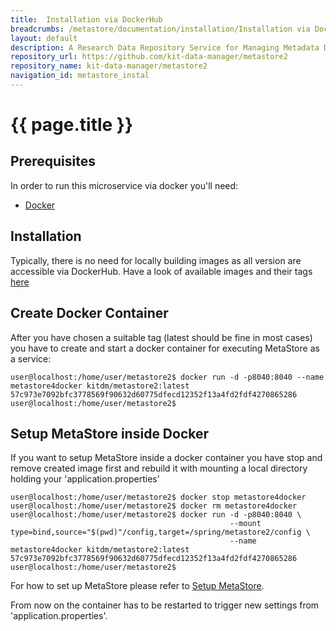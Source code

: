 ```yaml
---
title:  Installation via DockerHub
breadcrumbs: /metastore/documentation/installation/Installation via DockerHub
layout: default
description: A Research Data Repository Service for Managing Metadata Documents based on JSON or XML.
repository_url: https://github.com/kit-data-manager/metastore2
repository_name: kit-data-manager/metastore2
navigation_id: metastore_instal
---
```


# {{ page.title }} 
## Prerequisites
In order to run this microservice via docker you'll need:

* [Docker](https://www.docker.com/) 

## Installation
Typically, there is no need for locally building images as all version are accessible via DockerHub.
Have a look of available images and their tags [here](https://hub.docker.com/r/kitdm/metastore2) 

## Create Docker Container
After you have chosen a suitable tag (latest should be fine in most cases) you have to create and start a docker
container for executing MetaStore as a service:
```
user@localhost:/home/user/metastore2$ docker run -d -p8040:8040 --name metastore4docker kitdm/metastore2:latest
57c973e7092bfc3778569f90632d60775dfecd12352f13a4fd2fdf4270865286
user@localhost:/home/user/metastore2$
```
## Setup MetaStore inside Docker
If you want to setup MetaStore inside a docker container you have stop and remove created image first and rebuild it with
mounting a local directory holding your 'application.properties'
```
user@localhost:/home/user/metastore2$ docker stop metastore4docker 
user@localhost:/home/user/metastore2$ docker rm metastore4docker 
user@localhost:/home/user/metastore2$ docker run -d -p8040:8040 \
                                                 --mount type=bind,source="$(pwd)"/config,target=/spring/metastore2/config \
                                                 --name metastore4docker kitdm/metastore2:latest
57c973e7092bfc3778569f90632d60775dfecd12352f13a4fd2fdf4270865286
user@localhost:/home/user/metastore2$
```
For how to set up MetaStore please refer to [Setup MetaStore](setup-metastore.html).

From now on the container has to be restarted to trigger new settings from 'application.properties'.
